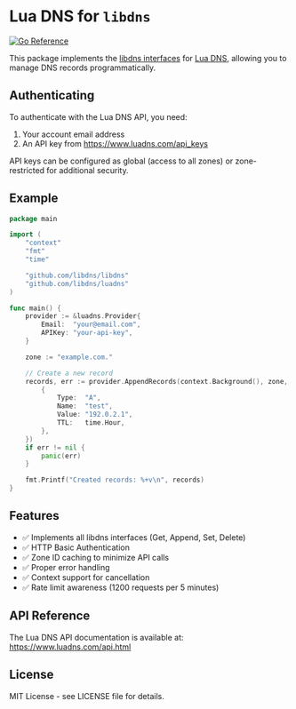 # Lua DNS for `libdns`

[![Go Reference](https://pkg.go.dev/badge/github.com/libdns/luadns.svg)](https://pkg.go.dev/github.com/libdns/luadns)

This package implements the [libdns interfaces](https://github.com/libdns/libdns) for [Lua DNS](https://www.luadns.com/), allowing you to manage DNS records programmatically.

## Authenticating

To authenticate with the Lua DNS API, you need:

1. Your account email address
2. An API key from https://www.luadns.com/api_keys

API keys can be configured as global (access to all zones) or zone-restricted for additional security.

## Example

```go
package main

import (
	"context"
	"fmt"
	"time"

	"github.com/libdns/libdns"
	"github.com/libdns/luadns"
)

func main() {
	provider := &luadns.Provider{
		Email:  "your@email.com",
		APIKey: "your-api-key",
	}

	zone := "example.com."

	// Create a new record
	records, err := provider.AppendRecords(context.Background(), zone, []libdns.Record{
		{
			Type:  "A",
			Name:  "test",
			Value: "192.0.2.1",
			TTL:   time.Hour,
		},
	})
	if err != nil {
		panic(err)
	}

	fmt.Printf("Created records: %+v\n", records)
}
```

## Features

- ✅ Implements all libdns interfaces (Get, Append, Set, Delete)
- ✅ HTTP Basic Authentication
- ✅ Zone ID caching to minimize API calls
- ✅ Proper error handling
- ✅ Context support for cancellation
- ✅ Rate limit awareness (1200 requests per 5 minutes)

## API Reference

The Lua DNS API documentation is available at: https://www.luadns.com/api.html

## License

MIT License - see LICENSE file for details.
